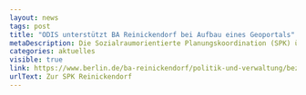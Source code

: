 ```yaml
---
layout: news
tags: post
title: "ODIS unterstützt BA Reinickendorf bei Aufbau eines Geoportals"
metaDescription: Die Sozialraumorientierte Planungskoordination (SPK) übernimmt in den Berliner Bezirken eine wichtige Funktion in der Stadt(teil)planung. Das zuständige Team aus dem Bezirk Reinickendorf hat mit Unterstützung der ODIS eine interaktive Kartenansicht erstellt, die Geodaten insbesondere Standorten sozialer Infrastruktur wie Schulen, Stadtteilzentren oder Bibliotheken anzeigt. Damit schafft der Bezirk ein niedrigschwelliges Informationsangebot basierend auf offenen Geodaten des Landes Berlins. Perspektivisch wird der Bezirk die Kartenanwendung selbst pflegen und technisch begleiten. 
categories: aktuelles
visible: true
link: https://www.berlin.de/ba-reinickendorf/politik-und-verwaltung/bezirksamt/finanzen-personal-und-buergerdienste/sozialraumorientierte-planungskoordination/
urlText: Zur SPK Reinickendorf
---
```

